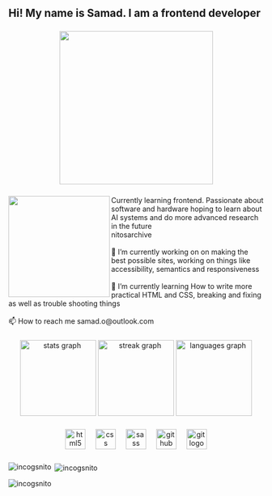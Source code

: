 <h2 align="left">Hi! My name is Samad. I am a frontend developer</h2>

###

<div align="center">
  <img height="303" src="https://i.pinimg.com/1200x/01/8e/b2/018eb2652ed630c6c45d2669fd372547.jpg"  />
</div>

###

<img align="left" height="200" src="https://s4.ezgif.com/tmp/ezgif-488b165ee1b6c5.gif"  />

###

<p align="left">Currently learning frontend. Passionate about software and hardware hoping to learn about AI systems and do more advanced research in the future<br>nitosarchive<br><br>🔭 I’m currently working on on making the best possible sites, working on things like accessibility, semantics and responsiveness<br><br>🌱 I’m currently learning How to write more practical HTML and CSS, breaking and fixing as well as trouble shooting things<br><br>📫 How to reach me samad.o@outlook.com</p>

###

<div align="center">
  <img src="https://github-readme-stats.vercel.app/api?username=incogsnito&hide_title=false&hide_rank=false&show_icons=true&include_all_commits=true&count_private=true&disable_animations=false&theme=dracula&locale=en&hide_border=false" height="150" alt="stats graph"  />
  <img src="https://streak-stats.demolab.com?user=incogsnito&locale=en&mode=daily&theme=dracula&hide_border=false&border_radius=5" height="150" alt="streak graph"  />
  <img src="https://github-readme-stats.vercel.app/api/top-langs?username=incogsnito&locale=en&hide_title=false&layout=compact&card_width=320&langs_count=5&theme=dracula&hide_border=false" height="150" alt="languages graph"  />
</div>

###

<div align="center">
  <img src="https://cdn.jsdelivr.net/gh/devicons/devicon/icons/html5/html5-original.svg" height="40" alt="html5 logo"  />
  <img width="12" />
  <img src="https://cdn.jsdelivr.net/gh/devicons/devicon/icons/css3/css3-original.svg" height="40" alt="css logo"  />
  <img width="12" />
  <img src="https://cdn.jsdelivr.net/gh/devicons/devicon/icons/sass/sass-original.svg" height="40" alt="sass logo"  />
  <img width="12" />
  <img src="https://cdn.jsdelivr.net/gh/devicons/devicon/icons/github/github-original.svg" height="40" alt="github logo"  />
  <img width="12" />
  <img src="https://cdn.jsdelivr.net/gh/devicons/devicon/icons/git/git-original.svg" height="40" alt="git logo"  />
</div>

###

<p><img align="left" src="https://github-readme-stats.vercel.app/api/top-langs?username=incogsnito&show_icons=true&locale=en&layout=compact" alt="incogsnito" /></p>

<p>&nbsp;<img align="center" src="https://github-readme-stats.vercel.app/api?username=incogsnito&show_icons=true&locale=en" alt="incogsnito" /></p>

<p><img align="center" src="https://github-readme-streak-stats.herokuapp.com/?user=incogsnito&" alt="incogsnito" /></p>
